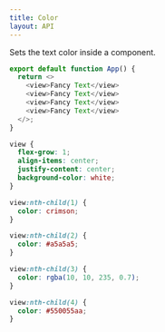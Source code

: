 ```yaml
---
title: Color
layout: API
---
```


Sets the text color inside a component.

<Sandpack>

```js
export default function App() {
  return <>
    <view>Fancy Text</view>
    <view>Fancy Text</view>
    <view>Fancy Text</view>
    <view>Fancy Text</view>
  </>;
}
```

```css active
view {
  flex-grow: 1;
  align-items: center;
  justify-content: center;
  background-color: white;
}

view:nth-child(1) {
  color: crimson;
}

view:nth-child(2) {
  color: #a5a5a5;
}

view:nth-child(3) {
  color: rgba(10, 10, 235, 0.7);
}

view:nth-child(4) {
  color: #550055aa;
}
```

</Sandpack>
